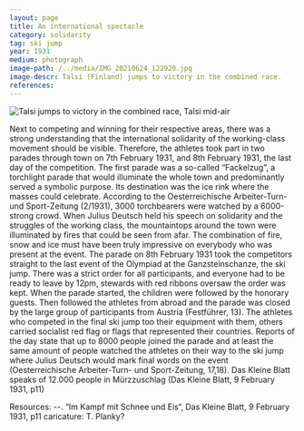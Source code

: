 ```yaml
---
layout: page
title: An international spectacle
category: solidarity
tag: ski jump
year: 1931
medium: photograph
image-path: /../media/IMG_20210624_122920.jpg
image-descr: Talsi (Finland) jumps to victory in the combined race.
references: 
---
```

<img src="../media/IMG_20210624_122920.jpg" class="img-fluid" alt="Talsi jumps to victory in the combined race, Talsi mid-air">
<p>Next to competing and winning for their respective areas, there was a strong understanding that the international solidarity of the working-class movement should be visible. Therefore, the athletes took part in two parades through town on 7th February 1931, and 8th February 1931, the last day of the competition. The first parade was a so-called “Fackelzug”, a torchlight parade that would illuminate the whole town and predominantly served a symbolic purpose. Its destination was the ice rink where the masses could celebrate. According to the Oesterreichische Arbeiter-Turn- und Sport-Zeitung (2/1931), 3000 torchbearers were watched by a 6000-strong crowd. When Julius Deutsch held his speech on solidarity and the struggles of the working class, the mountaintops around the town were illuminated by fires that could be seen from afar. The combination of fire, snow and ice must have been truly impressive on everybody who was present at the event. 
The parade on 8th February 1931 took the competitors straight to the last event of the Olympiad at the Ganzsteinschanze, the ski jump. There was a strict order for all participants, and everyone had to be ready to leave by 12pm, stewards with red ribbons oversaw the order was kept. When the parade started, the children were followed by the honorary guests. Then followed the athletes from abroad and the parade was closed by the large group of participants from Austria (Festführer, 13). The athletes who competed in the final ski jump too their equipment with them, others carried socialist red flag or flags that represented their countries. Reports of the day state that up to 8000 people joined the parade and at least the same amount of people watched the athletes on their way to the ski jump where Julius Deutsch would mark final words on the event (Oesterreichische Arbeiter-Turn- und Sport-Zeitung, 17,18). Das Kleine Blatt speaks of 12.000 people in Mürzzuschlag (Das Kleine Blatt, 9 February 1931, p11)</p>
<p>Resources:
--. “Im Kampf mit Schnee und Eis“, Das Kleine Blatt, 9 February 1931, p11
caricature: T. Planky?</p>

